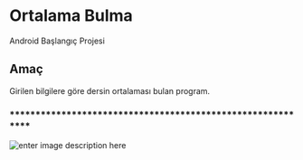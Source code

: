 
# Ortalama Bulma

Android Başlangıç Projesi

## Amaç

Girilen bilgilere göre dersin ortalaması bulan program.

### ***********************************************************

![enter image description here](https://images.unsplash.com/photo-1486312338219-ce68d2c6f44d?ixlib=rb-1.2.1&ixid=MnwxMjA3fDB8MHxwaG90by1wYWdlfHx8fGVufDB8fHx8&auto=format&fit=crop&w=1172&q=80)
